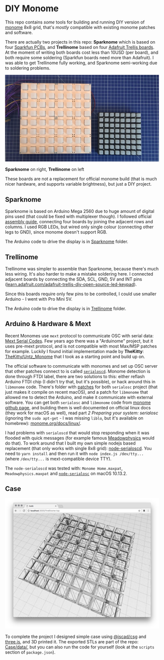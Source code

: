 # DIY Monome

This repo contains *some* tools for building and running DIY version of [monome](https://monome.org/) 8x8 grid, that's *mostly* compatible with existing monome patches and software.

There are actually two projects in this repo: **Sparknome** which is based on four [Sparkfun PCBs](https://www.sparkfun.com/products/8033), and **Trellinome** based on four [Adafruit Trellis boards](https://www.adafruit.com/product/1616). At the moment of writing both boards cost less than 10USD (per board), and both require some soldering (Sparkfun boards need more than Adafruit). I was able to get Trellinome fully working, and Sparknome semi-working due to soldering problems.

![](assets/boards.jpeg)

**Sparknome** on right, **Trellinome** on left

These boards are not a replacement for official monome build (that is much nicer hardware, and supports variable brightness), but just a DIY project.

## Sparknome

Sparknome is based on Arduino Mega 2560 due to huge amount of digital pins used (that could be fixed with multiplexer though). I followed official [assembly guide](https://learn.sparkfun.com/tutorials/button-pad-hookup-guide), connecting four boards by joining the adjacent rows and columns. I used RGB LEDs, but wired only single colour (connecting other legs to GND), since monome doesn't support RGB.

The Arduino code to drive the display is in [Sparknome](Sparknome) folder.

## Trellinome

Trellinome was simpler to assemble than Sparknome, because there's much less wiring. It's also harder to make a mistake soldering here. I connected adjacent boards by connecting the SDA, SCL, GND, 5V and INT pins ([learn.adafruit.com/adafruit-trellis-diy-open-source-led-keypad](https://learn.adafruit.com/adafruit-trellis-diy-open-source-led-keypad)).

Since this boards require only few pins to be controlled, I could use smaller Arduino - I went with Pro Mini 5V.

The Arduino code to drive the display is in [Trellinome](Trellinome) folder.

## Arduino & Hardware & Mext

Recent Monomes use `mext` protocol to communicate OSC with serial data: [Mext Serial Codes](Mext%20Serial%20Codes.txt). Few years ago there was a "Arduinome" project, but it uses pre-mext protocol, and is not compatible with most Max/MSP patches for example. Luckily I found initial implementation made by **TheKitty**: [TheKitty/Untz_Monome](https://github.com/TheKitty/Untz_Monome) that I took as a starting point and build up on.

The official software to communicate with monomes and set up OSC server that other patches connect to is called [`serialoscd`](https://github.com/monome/serialosc). Monome detection is done through FTDI label, there are two solutions to this: either reflash Arduino FTDI chip (I didn't try that, but it's possible), or hack around this in `libmonome` code. There's folder with [patches](Patches) for both `serialosc` project (that just makes it compile on recent macOS), and a patch for `libmonome` that allowed me to detect the Arduino, and make it communicate with external software. You can get both `serialosc` and `libmonome` code from [monome github page](https://github.com/monome), and building them is well documented on official linux docs (they work for macOS as well), read part *2 Preparing your system: serialosc* (ignoring the `sudo apt-get` - I was missing `liblo`, but it's available on homebrew): [monome.org/docs/linux/](https://monome.org/docs/linux/).

I had problems with `serialoscd` that would stop responding when it was flooded with quick messages (for example famous [Meadowphysics](https://monome.org/docs/app/package/) would do that). To work around that I built my own simple nodejs based replacement (that only works with single 8x8 grid): [node-serialoscd](node-serialoscd). You need to `yarn install` and then run it with `node index.js /dev/tty...` (where `/dev/tty...` is mext-compatible device TTY).

The `node-serialoscd` was tested with: `Monome Home.maxpat`, `Meadowphysics.maxpat` and [`node-serialosc`](https://github.com/dinchak/node-serialosc) on macOS 10.13.2.

## Case

![](assets/case.png)

To complete the project I designed simple case using [@jscad/csg](https://github.com/jscad/csg.js) and [three.js](https://threejs.org), and 3D printed it. The exported STLs are part of the repo: [Case/data/](Case/data/), but you can also run the code for yourself (look at the `scripts` section of `package.json`).


